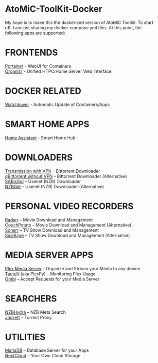 # AtoMiC-ToolKit-Docker

My hope is to make this the dockerized version of AtoMiC Toolkit. To start off, I am just sharing my docker-compose.yml files. At this point, the following apps are supported:


# FRONTENDS

[Portainer](https://portainer.io/) - WebUI for Containers<br/>
[Organizr](https://github.com/causefx/Organizr) - Unified HTPC/Home Server Web Interface

# DOCKER RELATED

[Watchtower](https://github.com/v2tec/watchtower) - Automatic Update of Containers/Apps

# SMART HOME APPS

[Home Assistant](https://www.home-assistant.io/) - Smart Home Hub

# DOWNLOADERS #

[Transmission with VPN](https://github.com/haugene/docker-transmission-openvpn) – Bittorrent Downloader<br/>
[qBittorrent without VPN](https://hub.docker.com/r/linuxserver/qbittorrent/) – Bittorrent Downloader (Alternative)<br/>
[SABnzbd](https://hub.docker.com/r/linuxserver/sabnzbd/) – Usenet (NZB) Downloader<br/>
[NZBGet](https://hub.docker.com/r/linuxserver/nzbget/) – Usenet (NZB) Downloader (Alternative)<br/>

# PERSONAL VIDEO RECORDERS

[Radarr](https://radarr.video/) – Movie Download and Management<br/>
[CouchPotato](https://couchpota.to/) – Movie Download and Management (Alternative)<br/>
[Sonarr](https://sonarr.tv/) – TV Show Download and Management<br/>
[SickRage](https://sickrage.github.io/) – TV Show Download and Management (Alternative)<br/>

# MEDIA SERVER APPS

[Plex Media Server](https://www.plex.tv/) - Organize and Stream your Media to any device<br/>
[Tautulli](https://tautulli.com/) (aka PlexPy) – Monitoring Plex Usage<br/>
[Ombi](https://github.com/tidusjar/Ombi) – Accept Requests for your Media Server<br/>

# SEARCHERS

[NZBHydra](https://github.com/theotherp/nzbhydra) – NZB Meta Search<br/>
[Jackett](https://github.com/Jackett/Jackett) – Torrent Proxy

# UTILITIES

[MariaDB](https://mariadb.org/) – Database Server for your Apps<br/>
[NextCloud](https://nextcloud.com/) – Your Own Cloud Storage

